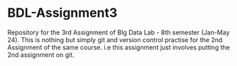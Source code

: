 # BDL-Assignment3
Repository for the 3rd Assignment of BIg Data Lab - 8th semester (Jan-May 24). This is nothing but simply git and version control practise for the 2nd Assignment of the same course. i.e this assignment just involves putting the 2nd assignment on git.

